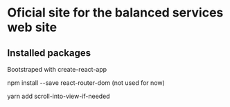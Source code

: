 # Oficial site for the balanced services web site


## Installed packages

Bootstraped with create-react-app

npm install --save react-router-dom  (not used for now)

yarn add scroll-into-view-if-needed